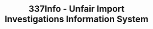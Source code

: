 ---
bigquery: https://console.cloud.google.com/bigquery?p=patents-public-data&d=usitc_investigations&page=dataset&project=sheets-management-319211
citation: US International Trade Commission 337Info Unfair Import Investigations Information
  System
contributors: US International Trade Comission
cost: None
description: US International Trade Commission 337Info Unfair Import Investigations
  Information System contains data on investigations done under Section 337. Section
  337 declares the infringement of certain statutory intellectual property rights
  and other forms of unfair competition in import trade to be unlawful practices.
  Most Section 337 investigations involve allegations of patent or registered trademark
  infringement.
documentation: FAQ and tutorial available on the site
last_edit: Mon, 04 Apr 2022 19:10:40 GMT
location: https://pubapps2.usitc.gov/337external/
maintained_by: US International Trade Comission
schema_fields: '[''reportingRequirements'', ''dateCreated'', ''trademarkNumbers'',
  ''teoProceedingInvolved'', ''scheduledStartDateEvidHear'', ''publication_number'',
  ''actualStartDateEvidHear'', ''startDateMarkmanHearing'', ''scheduledEndDateEvidHear'',
  ''gcAttorney'', ''ouiiAttorney'', ''id'', ''patentNumber'', ''actualEndDateEvidHear'',
  ''teoIdIssueDate'', ''finalIdOnViolationDue'', ''teoReliefGranted'', ''issueDateOtherNonFinal'',
  ''copyrightNumbers'', ''internalRemand'', ''currentActiveALJ'', ''respondent'',
  ''currentStatus'', ''invUnfairAct'', ''patentNumbers'', ''lastUpdated'', ''docketNo'',
  ''title'', ''finalDetNoViolation'', ''ouiiParticipation'', ''finalIdOnViolationIssue'',
  ''complainant'', ''dateOfPublicationFrNotice'', ''investigationTermDate'', ''dateComplaintFiled'',
  ''teoIdDueDate'', ''endDateMarkmanHearing'', ''htsNumbers'', ''cafcAppeals'', ''investigationType'',
  ''aljAssigned'', ''investigationNo'', ''targetDate'', ''markmanHearing'', ''finalDetViolation'']'
shortname: unfair_import_investigations
tags:
- import
- legal
- trade
timeframe: 2008-2021 (prior to 2008 downloadable as a JSON file)
title: 337Info - Unfair Import Investigations Information System
uuid: 2721f5ec-e599-4890-9265-9706719fc71e
---